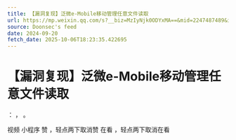 ```yaml
---
title: 【漏洞复现】泛微e-Mobile移动管理任意文件读取
url: https://mp.weixin.qq.com/s?__biz=MzIyNjk0ODYxMA==&mid=2247487489&idx=1&sn=c79f3987b9a591ee2832d864b94900ec
source: Doonsec's feed
date: 2024-09-20
fetch_date: 2025-10-06T18:23:35.422695
---
```


# 【漏洞复现】泛微e-Mobile移动管理任意文件读取

：
，
。

视频
小程序
赞
，轻点两下取消赞
在看
，轻点两下取消在看